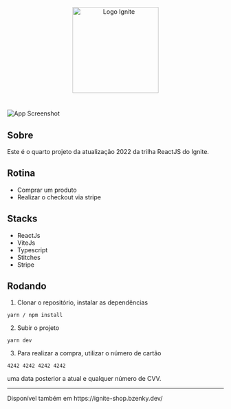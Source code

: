 <div align=center>
  <img src="https://i.imgur.com/cVAsZfL.png" alt="Logo Ignite" width="200px">
</div>

#

![App Screenshot](https://i.imgur.com/77vq48J.png)

## Sobre
Este é o quarto projeto da atualização 2022 da trilha ReactJS do Ignite.

## Rotina
- Comprar um produto
- Realizar o checkout via stripe

## Stacks
- ReactJs
- ViteJs
- Typescript
- Stitches
- Stripe

## Rodando

1. Clonar o repositório, instalar as dependências
```
yarn / npm install
```

2. Subir o projeto
```
yarn dev
```

3. Para realizar a compra, utilizar o número de cartão
```
4242 4242 4242 4242
```
uma data posterior a atual e qualquer número de CVV.

<hr>
Disponível também em https://ignite-shop.bzenky.dev/
